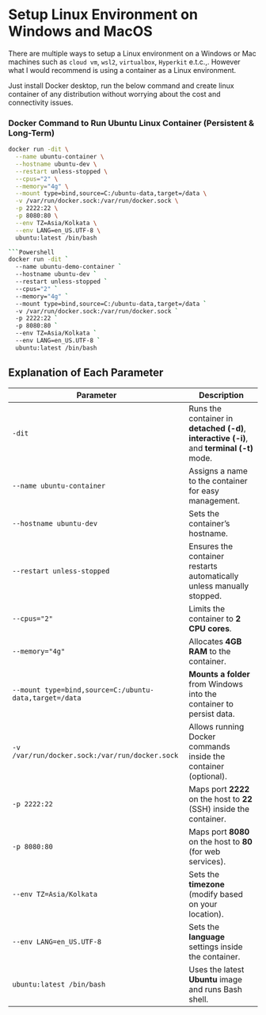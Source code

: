 # Setup Linux Environment on Windows and MacOS

There are multiple ways to setup a Linux environment on a Windows or Mac machines such as `cloud vm`, `wsl2`, `virtualbox`, `Hyperkit` e.t.c.,. However what I would recommend is using a container as a Linux environment.

Just install Docker desktop, run the below command and create linux container of any distribution without worrying about the cost and connectivity issues.

### Docker Command to Run Ubuntu Linux Container (Persistent & Long-Term)

```bash
docker run -dit \
  --name ubuntu-container \
  --hostname ubuntu-dev \
  --restart unless-stopped \
  --cpus="2" \
  --memory="4g" \
  --mount type=bind,source=C:/ubuntu-data,target=/data \
  -v /var/run/docker.sock:/var/run/docker.sock \
  -p 2222:22 \
  -p 8080:80 \
  --env TZ=Asia/Kolkata \
  --env LANG=en_US.UTF-8 \
  ubuntu:latest /bin/bash

```Powershell 
docker run -dit `
  --name ubuntu-demo-container `
  --hostname ubuntu-dev `
  --restart unless-stopped `
  --cpus="2" `
  --memory="4g" `
  --mount type=bind,source=C:/ubuntu-data,target=/data `
  -v /var/run/docker.sock:/var/run/docker.sock `
  -p 2222:22 `
  -p 8080:80 `
  --env TZ=Asia/Kolkata `
  --env LANG=en_US.UTF-8 `
  ubuntu:latest /bin/bash


```

## Explanation of Each Parameter

| Parameter | Description |
|-----------|-------------|
| `-dit` | Runs the container in **detached (-d)**, **interactive (-i)**, and **terminal (-t)** mode. |
| `--name ubuntu-container` | Assigns a name to the container for easy management. |
| `--hostname ubuntu-dev` | Sets the container’s hostname. |
| `--restart unless-stopped` | Ensures the container restarts automatically unless manually stopped. |
| `--cpus="2"` | Limits the container to **2 CPU cores**. |
| `--memory="4g"` | Allocates **4GB RAM** to the container. |
| `--mount type=bind,source=C:/ubuntu-data,target=/data` | **Mounts a folder** from Windows into the container to persist data. |
| `-v /var/run/docker.sock:/var/run/docker.sock` | Allows running Docker commands inside the container (optional). |
| `-p 2222:22` | Maps port **2222** on the host to **22** (SSH) inside the container. |
| `-p 8080:80` | Maps port **8080** on the host to **80** (for web services). |
| `--env TZ=Asia/Kolkata` | Sets the **timezone** (modify based on your location). |
| `--env LANG=en_US.UTF-8` | Sets the **language** settings inside the container. |
| `ubuntu:latest /bin/bash` | Uses the latest **Ubuntu** image and runs Bash shell. |

